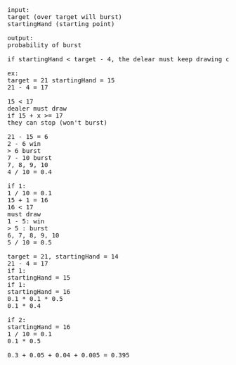 <pre>input:
target (over target will burst)
startingHand (starting point)

output:
probability of burst

if startingHand < target - 4, the delear must keep drawing cards

ex:
target = 21 startingHand = 15
21 - 4 = 17

15 < 17
dealer must draw
if 15 + x >= 17
they can stop (won't burst)

21 - 15 = 6
2 - 6 win
> 6 burst
7 - 10 burst
7, 8, 9, 10
4 / 10 = 0.4

if 1:
1 / 10 = 0.1
15 + 1 = 16
16 < 17
must draw
1 - 5: win
> 5 : burst
6, 7, 8, 9, 10
5 / 10 = 0.5

target = 21, startingHand = 14
21 - 4 = 17
if 1:
startingHand = 15
if 1:
startingHand = 16
0.1 * 0.1 * 0.5
0.1 * 0.4

if 2:
startingHand = 16
1 / 10 = 0.1
0.1 * 0.5

0.3 + 0.05 + 0.04 + 0.005 = 0.395</pre>